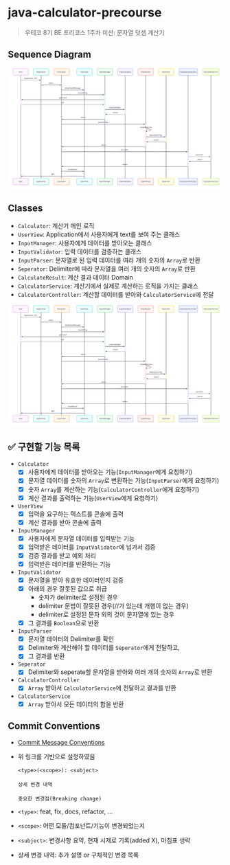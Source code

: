 # java-calculator-precourse

> 우테코 8기 BE 프리코스 1주차 미션: 문자열 덧셈 계산기

## Sequence Diagram

![java-calculator-8 SD.png](images%2Fjava-calculator-8%20SD.png)

## Classes

- `Calculator`: 계산기 메인 로직
- `UserView`: Application에서 사용자에게 text를 보여 주는 클래스
- `InputManager`: 사용자에게 데이터를 받아오는 클래스
- `InputValidator`: 입력 데이터를 검증하는 클래스
- `InputParser`: 문자열로 된 입력 데이터를 여러 개의 숫자의 `Array`로 반환
- `Seperator`: Delimiter에 따라 문자열을 여러 개의 숫자의 `Array`로 반환
- `CalculateResult`: 계산 결과 데이터 Domain
- `CalculatorService`: 계산기에서 실제로 계산하는 로직을 가지는 클래스
- `CalculatorController`: 계산할 데이터를 받아와 `CalculatorService`에 전달

![java-calculator-8 SD.png](images%2Fjava-calculator-8%20SD.png)

## ✅ 구현할 기능 목록

- `Calculator`
    - [X] 사용자에게 데이터를 받아오는 기능(`InputManager`에게 요청하기)
    - [X] 문자열 데이터를 숫자의 `Array`로 변환하는 기능(`InputParser`에게 요청하기)
    - [X] 숫자 `Array`를 계산하는 기능(`CalculatorController`에게 요청하기)
    - [X] 계산 결과를 출력하는 기능(`UserView`에게 요청하기)
- `UserView`
    - [X] 입력을 요구하는 텍스트를 콘솔에 출력
    - [X] 계산 결과를 받아 콘솔에 출력
- `InputManager`
    - [X] 사용자에게 문자열 데이터를 입력받는 기능
    - [X] 입력받은 데이터를 `InputValidator`에 넘겨서 검증
    - [X] 검증 결과를 받고 예외 처리
    - [X] 입력받은 데이터를 반환하는 기능
- `InputValidator`
    - [X] 문자열을 받아 유효한 데이터인지 검증
    - [X] 아래의 경우 잘못된 값으로 취급
        - 숫자가 delimiter로 설정된 경우
        - delimiter 문법이 잘못된 경우(//가 있는데 개행이 없는 경우)
        - delimiter로 설정된 문자 외의 것이 문자열에 있는 경우
    - [X] 그 결과를 `Boolean`으로 반환
- `InputParser`
    - [X] 문자열 데이터의 Delimiter를 확인
    - [X] Delimiter와 계산해야 할 데이터를 `Seperator`에게 전달하고,
    - [X] 그 결과를 반환
- `Seperator`
    - [X] Delimiter와 seperate할 문자열을 받아와 여러 개의 숫자의 `Array`로 반환
- `CalculatorController`
    - [X] `Array` 받아서 `CalculatorService`에 전달하고 결과를 반환
- `CalculatorService`
    - [X] `Array` 받아서 모든 데이터의 합을 반환

## Commit Conventions

- [Commit Message Conventions](https://gist.github.com/stephenparish/9941e89d80e2bc58a153)
- 위 링크를 기반으로 설정하였음

  ```
  <type>(<scope>): <subject>
    
  상세 변경 내역
    
  중요한 변경점(Breaking change)
  ```

- `<type>`: feat, fix, docs, refactor, …
- `<scope>`: 어떤 모듈/컴포넌트/기능이 변경되었는지
- `<subject>`: 변경사항 요약, 현재 시제로 기록(added X), 마침표 생략
- 상세 변경 내역: 추가 설명 or 구체적인 변경 목록